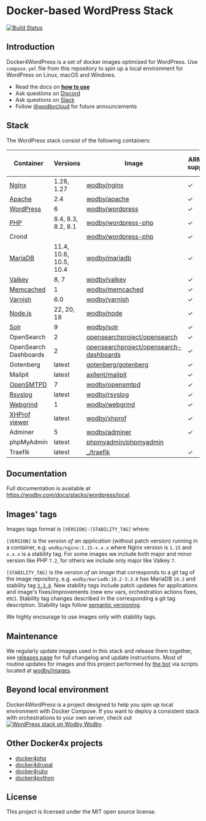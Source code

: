 # Docker-based WordPress Stack

[![Build Status](https://github.com/wodby/docker4wordpress/workflows/Run%20tests/badge.svg)](https://github.com/wodby/docker4wordpress/actions)

## Introduction

Docker4WordPress is a set of docker images optimized for WordPress. Use `compose.yml` file from this repository to spin
up a local environment for WordPress on Linux, macOS and Windows.

* Read the docs on [**how to use**](https://wodby.com/docs/stacks/wordpress/local#usage)
* Ask questions on [Discord](http://discord.wodby.com/)
* Ask questions on [Slack](http://slack.wodby.com/)
* Follow [@wodbycloud](https://twitter.com/wodbycloud) for future announcements

## Stack

The WordPress stack consist of the following containers:

| Container             | Versions               | Image                                     | ARM64 support | Enabled by default |
|-----------------------|------------------------|-------------------------------------------|---------------|--------------------|
| [Nginx]               | 1.28, 1.27             | [wodby/nginx]                             | ✓             | ✓                  |
| [Apache]              | 2.4                    | [wodby/apache]                            | ✓             |                    |
| [WordPress]           | 6                      | [wodby/wordpress]                         | ✓             | ✓                  |
| [PHP]                 | 8.4, 8.3, 8.2, 8.1     | [wodby/wordpress-php]                     | ✓             |                    |
| Crond                 |                        | [wodby/wordpress-php]                     | ✓             | ✓                  |
| [MariaDB]             | 11.4, 10.6, 10.5, 10.4 | [wodby/mariadb]                           | ✓             | ✓                  |
| [Valkey]              | 8, 7                   | [wodby/valkey]                            | ✓             |                    |
| [Memcached]           | 1                      | [wodby/memcached]                         | ✓             |                    |
| [Varnish]             | 6.0                    | [wodby/varnish]                           | ✓             |                    |
| [Node.js]             | 22, 20, 18             | [wodby/node]                              | ✓             |                    |
| [Solr]                | 9                      | [wodby/solr]                              | ✓             |                    |
| OpenSearch            | 2                      | [opensearchproject/opensearch]            | ✓             |                    |
| OpenSearch Dashboards | 2                      | [opensearchproject/opensearch-dashboards] | ✓             |                    |
| Gotenberg             | latest                 | [gotenberg/gotenberg]                     | ✓             |                    |
| Mailpit               | latest                 | [axllent/mailpit]                         | ✓             | ✓                  |
| [OpenSMTPD]           | 7                      | [wodby/opensmtpd]                         | ✓             |                    |
| [Rsyslog]             | latest                 | [wodby/rsyslog]                           | ✓             |                    |
| [Webgrind]            | 1                      | [wodby/webgrind]                          | ✓             |                    |
| [XHProf viewer]       | latest                 | [wodby/xhprof]                            | ✓             |                    |
| Adminer               | 5                      | [wodby/adminer]                           | ✓             |                    |
| phpMyAdmin            | latest                 | [phpmyadmin/phpmyadmin]                   |               |                    |
| Traefik               | latest                 | [_/traefik]                               | ✓             | ✓                  |

## Documentation

Full documentation is available at https://wodby.com/docs/stacks/wordpress/local.

## Images' tags

Images tags format is `[VERSION]-[STABILITY_TAG]` where:

`[VERSION]` is the _version of an application_ (without patch version) running in a container,
e.g. `wodby/nginx:1.15-x.x.x` where Nginx version is `1.15` and `x.x.x` is a stability tag. For some images we include
both major and minor version like PHP `7.2`, for others we include only major like Valkey `7`.

`[STABILITY_TAG]` is the _version of an image_ that corresponds to a git tag of the image repository,
e.g. `wodby/mariadb:10.2-3.3.8` has MariaDB `10.2` and stability
tag [`3.3.8`](https://github.com/wodby/mariadb/releases/tag/3.3.8). New stability tags include patch updates for
applications and image's fixes/improvements (new env vars, orchestration actions fixes, etc). Stability tag changes
described in the corresponding a git tag description. Stability tags follow [semantic versioning](https://semver.org/).

We highly encourage to use images only with stability tags.

## Maintenance

We regularly update images used in this stack and release them together,
see [releases page](https://github.com/wodby/docker4wordpress/releases) for full changelog and update instructions. Most
of routine updates for images and this project performed by [the bot](https://github.com/wodbot) via scripts located
at [wodby/images](https://github.com/wodby/images).

## Beyond local environment

Docker4WordPress is a project designed to help you spin up local environment with Docker Compose. If you want to deploy
a consistent stack with orchestrations to your own server, check
out [![WordPress stack on Wodby](https://www.google.com/s2/favicons?domain=wodby.com) Wodby](https://wodby.com/stacks/wordpress).

## Other Docker4x projects

* [docker4php](https://github.com/wodby/docker4php)
* [docker4drupal](https://github.com/wodby/docker4drupal)
* [docker4ruby](https://github.com/wodby/docker4ruby)
* [docker4python](https://github.com/wodby/docker4python)

## License

This project is licensed under the MIT open source license.

[Apache]: https://wodby.com/docs/stacks/wordpress/containers#apache

[MariaDB]: https://wodby.com/docs/stacks/wordpress/containers#mariadb

[Memcached]: https://wodby.com/docs/stacks/wordpress/containers#memcached

[Nginx]: https://wodby.com/docs/stacks/wordpress/containers#nginx

[Node.js]: https://wodby.com/docs/stacks/wordpress/containers#nodejs

[OpenSMTPD]: https://wodby.com/docs/stacks/wordpress/containers#opensmtpd

[PHP]: https://wodby.com/docs/stacks/wordpress/containers#php

[Rsyslog]: https://wodby.com/docs/stacks/wordpress/containers#rsyslog

[Solr]: https://wodby.com/docs/stacks/solr

[Varnish]: https://wodby.com/docs/stacks/wordpress/containers#varnish

[Valkey]: https://wodby.com/docs/stacks/wordpress/containers#valkey

[Webgrind]: https://wodby.com/docs/stacks/wordpress/containers#webgrind

[Wordpress]: https://wodby.com/docs/stacks/wordpress/containers#php

[XHProf viewer]: https://wodby.com/docs/stacks/php/containers#xhprof-viewer

[_/traefik]: https://hub.docker.com/_/traefik

[gotenberg/gotenberg]: https://hub.docker.com/r/gotenberg/gotenberg

[axllent/mailpit]: https://hub.docker.com/r/axllent/mailpit

[phpmyadmin/phpmyadmin]: https://hub.docker.com/r/phpmyadmin/phpmyadmin

[wodby/adminer]: https://github.com/wodby/adminer

[wodby/apache]: https://github.com/wodby/apache

[wodby/mariadb]: https://github.com/wodby/mariadb

[wodby/memcached]: https://github.com/wodby/memcached

[wodby/nginx]: https://github.com/wodby/nginx

[wodby/node]: https://github.com/wodby/node

[wodby/opensmtpd]: https://github.com/wodby/opensmtpd

[wodby/valkey]: https://github.com/wodby/valkey

[wodby/rsyslog]: https://github.com/wodby/rsyslog

[wodby/solr]: https://github.com/wodby/solr

[wodby/varnish]: https://github.com/wodby/varnish

[wodby/webgrind]: https://hub.docker.com/r/wodby/webgrind

[wodby/wordpress-php]: https://github.com/wodby/wordpress-php

[wodby/wordpress]: https://github.com/wodby/wordpress

[wodby/xhprof]: https://github.com/wodby/xhprof

[opensearchproject/opensearch]: https://hub.docker.com/r/opensearchproject/opensearch

[opensearchproject/opensearch-dashboards]: https://hub.docker.com/r/opensearchproject/opensearch-dashboards
